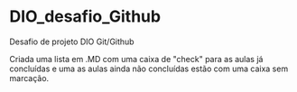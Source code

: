 # DIO_desafio_Github
Desafio de projeto DIO Git/Github

Criada uma lista em .MD com uma caixa de "check" para as aulas já concluídas e uma as aulas ainda não concluídas estão com uma caixa sem marcação.
